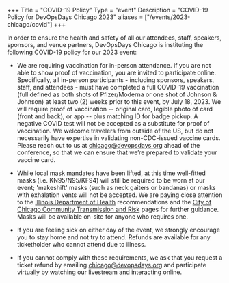 +++
Title = "COVID-19 Policy"
Type = "event"
Description = "COVID-19 Policy for DevOpsDays Chicago 2023"
aliases = ["/events/2023-chicago/covid"]
+++

In order to ensure the health and safety of all our attendees, staff, speakers, sponsors, and venue partners, DevOpsDays Chicago is instituting the following COVID-19 policy for our 2023 event:

* We are requiring vaccination for in-person attendance. If you are not able to show proof of vaccination, you are invited to participate online. Specifically, all in-person participants - including sponsors, speakers, staff, and attendees - must have completed a full COVID-19 vaccination (full defined as both shots of Pfizer/Moderna or one shot of Johnson & Johnson) at least two (2) weeks prior to this event, by July 18, 2023. We will require proof of vaccination -- original card, legible photo of card (front and back), or app -- plus matching ID for badge pickup. A negative COVID test will not be accepted as a substitute for proof of vaccination. We welcome travelers from outside of the US, but do not necessarily have expertise in validating non-CDC-issued vaccine cards. Please reach out to us at chicago@devopsdays.org ahead of the conference, so that we can ensure that we’re prepared to validate your vaccine card.

* While local mask mandates have been lifted, at this time well-fitted masks (i.e. KN95/N95/KF94) will still be required to be worn at our event; 'makeshift' masks (such as neck gaiters or bandanas) or masks with exhalation vents will not be accepted. We are paying close attention to the [Illinois Department of Health](https://dph.illinois.gov/covid19/community-guidance.html) recommendations and the [City of Chicago Community Transmission and Risk](https://www.chicago.gov/city/en/sites/covid-19/home/community-transmission-and-risk.html) pages for further guidance. Masks will be available on-site for anyone who requires one.

* If you are feeling sick on either day of the event, we strongly encourage you to stay home and not try to attend. Refunds are available for any ticketholder who cannot attend due to illness.

* If you cannot comply with these requirements, we ask that you request a ticket refund by emailing chicago@devopsdays.org and participate virtually by watching our livestream and interacting online.

